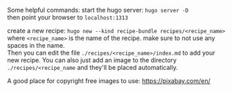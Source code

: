 Some helpful commands:
start the hugo server: `hugo server -D`  
then point your browser to `localhost:1313`

create a new recipe: `hugo new --kind recipe-bundle recipes/<recipe_name>`  
where `<recipe_name>` is the name of the recipe.  make sure to not use any spaces in the name.  
Then you can edit the file `./recipes/<recipe_name>/index.md` to add your new recipe.
You can also just add an image to the directory `./recipes/<recipe_name` and they'll be placed automatically.

A good place for copyright free images to use: https://pixabay.com/en/
